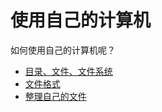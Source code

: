 # 使用自己的计算机

如何使用自己的计算机呢？

- [目录、文件、文件系统](./files-and-directories.md)
- [文件格式](./file-format.md)
- [整理自己的文件](./organize-your-files.md)

